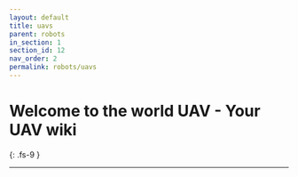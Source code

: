 ```yaml
---
layout: default
title: uavs
parent: robots
in_section: 1
section_id: 12
nav_order: 2
permalink: robots/uavs
---
```


# Welcome to the world UAV - Your UAV wiki
{: .fs-9 }



--- 